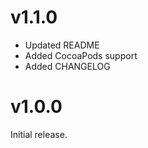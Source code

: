 # v1.1.0

- Updated README
- Added CocoaPods support
- Added CHANGELOG


# v1.0.0

Initial release.
